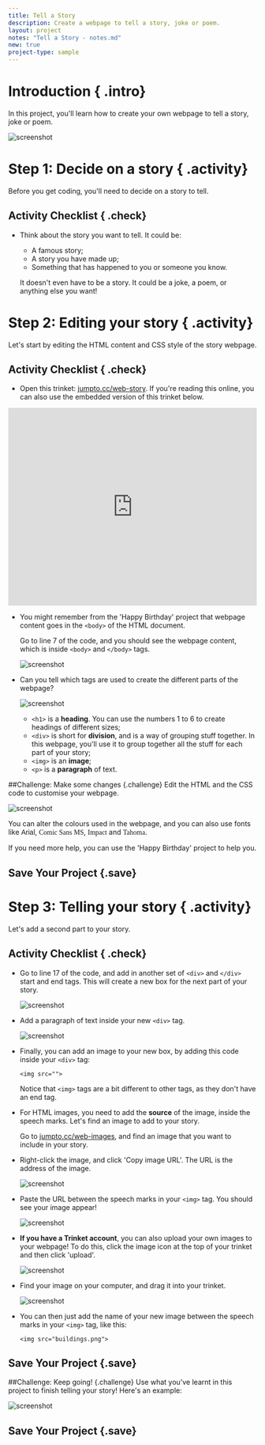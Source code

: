 ```yaml
---
title: Tell a Story
description: Create a webpage to tell a story, joke or poem.
layout: project
notes: "Tell a Story - notes.md"
new: true
project-type: sample
---
```


# Introduction { .intro}

In this project, you'll learn how to create your own webpage to tell a story, joke or poem.

![screenshot](images/story-final.png)

# Step 1: Decide on a story { .activity}

Before you get coding, you'll need to decide on a story to tell.

## Activity Checklist { .check}

+ Think about the story you want to tell. It could be:
	+ A famous story;
	+ A story you have made up;
	+ Something that has happened to you or someone you know.

	It doesn't even have to be a story. It could be a joke, a poem, or anything else you want!

# Step 2: Editing your story { .activity}

Let's start by editing the HTML content and CSS style of the story webpage.

## Activity Checklist { .check}

+ Open this trinket: <a href="http://jumpto.cc/web-story" target="_blank">jumpto.cc/web-story</a>. If you're reading this online, you can also use the embedded version of this trinket below.

<div class="trinket">
  <iframe src="https://trinket.io/embed/html/8083cfebb3" width="100%" height="400" frameborder="0" marginwidth="0" marginheight="0" allowfullscreen>
  </iframe>
</div>

+ You might remember from the 'Happy Birthday' project that webpage content goes in the `<body>` of the HTML document.

	Go to line 7 of the code, and you should see the webpage content, which is inside `<body>` and `</body>` tags.

	![screenshot](images/story-html.png)

+ Can you tell which tags are used to create the different parts of the webpage?

	![screenshot](images/story-elements.png)

	+ `<h1>` is a __heading__. You can use the numbers 1 to 6 to create headings of different sizes;
	+ `<div>` is short for __division__, and is a way of grouping stuff together. In this webpage, you'll use it to group together all the stuff for each part of your story;
	+ `<img>` is an __image__;
	+ `<p>` is a __paragraph__ of text.

##Challenge: Make some changes {.challenge}
Edit the HTML and the CSS code to customise your webpage.

![screenshot](images/story-changes.png)

You can alter the colours used in the webpage, and you can also use fonts like <span style="font-family: Arial;">Arial</span>, <span style="font-family: Comic Sans MS;">Comic Sans MS</span>, <span style="font-family: Impact;">Impact</span> and <span style="font-family: Tahoma;">Tahoma</span>.

If you need more help, you can use the 'Happy Birthday' project to help you.

## Save Your Project {.save}

# Step 3: Telling your story { .activity}

Let's add a second part to your story.

## Activity Checklist { .check}

+ Go to line 17 of the code, and add in another set of `<div>` and `</div>` start and end tags. This will create a new box for the next part of your story.

	![screenshot](images/story-div.png)

+ Add a paragraph of text inside your new `<div>` tag.

	![screenshot](images/story-paragraph.png)

+ Finally, you can add an image to your new box, by adding this code inside your `<div>` tag:

	```
	<img src="">
	```

	Notice that `<img>` tags are a bit different to other tags, as they don't have an end tag.

+ For HTML images, you need to add the __source__ of the image, inside the speech marks. Let's find an image to add to your story.

	Go to <a href="http://jumpto.cc/web-images" target="_blank">jumpto.cc/web-images</a>, and find an image that you want to include in your story.

+ Right-click the image, and click 'Copy image URL'. The URL is the address of the image.

	![screenshot](images/story-url.png)

+ Paste the URL between the speech marks in your `<img>` tag. You should see your image appear!

	![screenshot](images/story-image.png)

+ __If you have a Trinket account__, you can also upload your own images to your webpage! To do this, click the image icon at the top of your trinket and then click 'upload'.

	![screenshot](images/story-upload.png)

+ Find your image on your computer, and drag it into your trinket.

	![screenshot](images/story-drag.png)

+ You can then just add the name of your new image between the speech marks in your `<img>` tag, like this:

	```
	<img src="buildings.png">
	```

## Save Your Project {.save}

##Challenge: Keep going! {.challenge}
Use what you've learnt in this project to finish telling your story! Here's an example:

![screenshot](images/story-final.png)

## Save Your Project {.save}